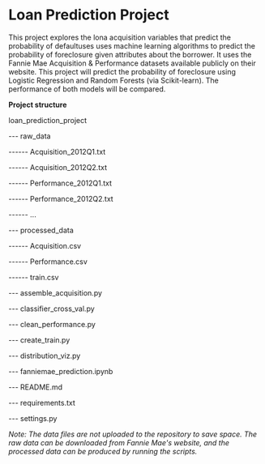 Loan Prediction Project
===

This project explores the lona acquisition variables that predict the probability 
of defaultuses uses machine learning algorithms to predict the probability of foreclosure given 
attributes about the borrower. It uses the Fannie Mae Acquisition & Performance datasets available
publicly on their website. This project will predict the probability of foreclosure using Logistic
Regression and Random Forests (via  Scikit-learn). The performance of both models will be compared.


**Project structure**

loan_prediction_project

--- raw_data

------ Acquisition_2012Q1.txt

------ Acquisition_2012Q2.txt

------ Performance_2012Q1.txt

------ Performance_2012Q2.txt

------ ...

--- processed_data

------ Acquisition.csv

------ Performance.csv

------ train.csv

--- assemble_acquisition.py

--- classifier_cross_val.py

--- clean_performance.py

--- create_train.py

--- distribution_viz.py

--- fanniemae_prediction.ipynb

--- README.md

--- requirements.txt

--- settings.py


_Note: The data files are not uploaded to the repository to save space. The raw data can be downloaded
from Fannie Mae's website, and the processed data can be produced by running the scripts._